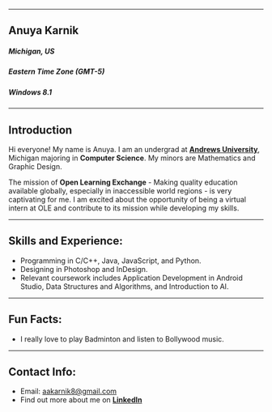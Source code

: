 ***
## Anuya Karnik
##### **Michigan, US**
##### **Eastern Time Zone (GMT-5)**
##### **Windows 8.1**
___
## Introduction
Hi everyone! My name is Anuya. I am an undergrad at **[Andrews University](https://www.andrews.edu/)**, Michigan majoring in **Computer Science**. My minors are Mathematics and Graphic Design.

The mission of **Open Learning Exchange** - Making quality education available globally, especially in inaccessible world regions - is very captivating for me. I am excited about the opportunity of being a virtual intern at OLE and contribute to its mission while developing my skills.
___
## Skills and Experience:
- Programming in C/C++, Java, JavaScript, and Python.
- Designing in Photoshop and InDesign.
- Relevant coursework includes Application Development in Android Studio, Data Structures and Algorithms, and Introduction to AI.
___
## Fun Facts:
- I really love to play Badminton and listen to Bollywood music.
___
## Contact Info:
- Email: aakarnik8@gmail.com
- Find out more about me on **[LinkedIn](https://www.linkedin.com/in/anuya-karnik-7a9515b5)**
